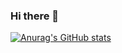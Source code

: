 ### Hi there 👋

[![Anurag's GitHub stats](https://github-readme-stats.vercel.app/api?username=felipeferrarini)](https://github.com/anuraghazra/github-readme-stats)

<!--
**felipeferrarini/felipeferrarini** is a ✨ _special_ ✨ repository because its `README.md` (this file) appears on your GitHub profile.

Here are some ideas to get you started:

- 🔭 I’m currently working on ...
- 🌱 I’m currently learning ...
- 👯 I’m looking to collaborate on ...
- 🤔 I’m looking for help with ...
- 💬 Ask me about ...
- 📫 How to reach me: ...
- 😄 Pronouns: ...
- ⚡ Fun fact: ...
-->
